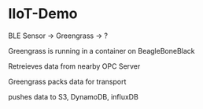 # IIoT-Demo

BLE Sensor -> Greengrass -> ?

Greengrass is running in a container on BeagleBoneBlack

Retreieves data from nearby OPC Server

Greengrass packs data for transport

pushes data to S3, DynamoDB, influxDB








